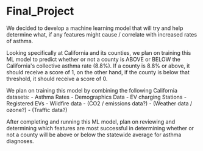 # Final_Project

We decided to develop a machine learning model that will try and help determine what, if any features might cause / correlate with increased rates of asthma. 

Looking specifically at California and its counties, we plan on training this ML model to predict whether or not a county is ABOVE or BELOW the California's collective asthma rate (8.8%). If a county is 8.8% or above, it should receive a score of 1, on the other hand, if the county is below that threshold, it should receive a score of 0. 

We plan on training this model by combining the following California datasets:
    - Asthma Rates
    - Demographics Data
    - EV charging Stations
    - Registered EVs
    - Wildfire data
    - (CO2 / emissions data?)
    - (Weather data / ozone?)
    - (Traffic data?)

After completing and running this ML model, plan on reviewing and determining which features are most successful in determining whether or not a county will be above or below the statewide average for asthma diagnoses.